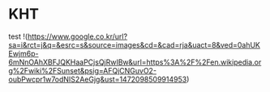 # KHT
test
!(https://www.google.co.kr/url?sa=i&rct=j&q=&esrc=s&source=images&cd=&cad=rja&uact=8&ved=0ahUKEwjm6p-6mNnOAhXBFJQKHaaPCjsQjRwIBw&url=https%3A%2F%2Fen.wikipedia.org%2Fwiki%2FSunset&psig=AFQjCNGuvO2-oubPwcpr1w7odNIS2AeGjg&ust=1472098509914953)
